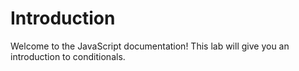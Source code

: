 # Introduction

Welcome to the JavaScript documentation! This lab will give you an introduction to conditionals.
